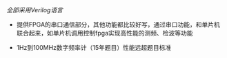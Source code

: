 *全部采用Verilog语言*



- 提供FPGA的串口通信部分，其他功能都比较好写，通过串口功能，和单片机联合起来，如单片机调用控制fpga实现高性能的测频、检波等功能

- 1Hz到100MHz数字频率计（15年题目）性能远超题目标准